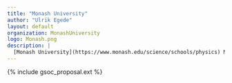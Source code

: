 ```yaml
---
title: "Monash University"
author: "Ulrik Egede"
layout: default
organization: MonashUniversity
logo: Monash.png
description: |
  [Monash University](https://www.monash.edu/science/schools/physics) Monash University is one of Australia's leading universities and ranks among the world's top 100. We help change lives through research and education. It has a large faculty of Science that is active across all areas of Science from Particle Physics to the development of new methods for identifying rare earth minerals.
---
```


{% include gsoc_proposal.ext %}
